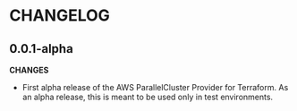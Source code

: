 # CHANGELOG

## 0.0.1-alpha

**CHANGES**
- First alpha release of the AWS ParallelCluster Provider for Terraform.
  As an alpha release, this is meant to be used only in test environments.
